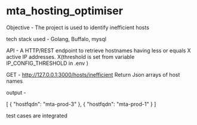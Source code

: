 # mta_hosting_optimiser

Objective - The project is used to identify inefficient hosts

tech stack used - Golang, Buffalo, mysql

API - A HTTP/REST endpoint to retrieve hostnames having less or equals X active IP addresses. X(threshold is set from variable IP_CONFIG_THRESHOLD in .env )
 
GET - http://127.0.0.1:3000/hosts/inefficient
Return Json arrays of host names

output - 

[
 {
  "hostfqdn": "mta-prod-3"
 },
 {
  "hostfqdn": "mta-prod-1"
 }
]

test cases are integrated 

